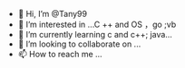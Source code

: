 - 👋 Hi, I’m @Tany99
- 👀 I’m interested in ...C ++ and OS ，go ;vb
- 🌱 I’m currently learning c and c++; java...
- 💞️ I’m looking to collaborate on ...
- 📫 How to reach me ...

<!---
Tany99/Tany99 is a ✨ special ✨ repository because its `README.md` (this file) appears on your GitHub profile.
You can click the Preview link to take a look at your changes.
--->
